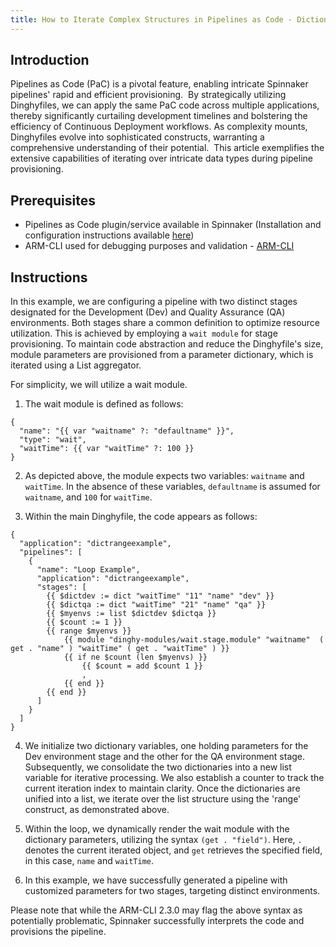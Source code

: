 ```yaml
---
title: How to Iterate Complex Structures in Pipelines as Code - Dictionary or List Sprig functions
---
```


## Introduction
Pipelines as Code (PaC) is a pivotal feature, enabling intricate Spinnaker pipelines' rapid and efficient provisioning.  By strategically utilizing Dinghyfiles, we can apply the same PaC code across multiple applications, thereby significantly curtailing development timelines and bolstering the efficiency of Continuous Deployment workflows.
As complexity mounts, Dinghyfiles evolve into sophisticated constructs, warranting a comprehensive understanding of their potential.  This article exemplifies the extensive capabilities of iterating over intricate data types during pipeline provisioning.

## Prerequisites
* Pipelines as Code plugin/service available in Spinnaker (Installation and configuration instructions available [here](https://docs.armory.io/plugins/pipelines-as-code/install/armory-cd/))
* ARM-CLI used for debugging purposes and validation - [ARM-CLI](https://docs.armory.io/plugins/pipelines-as-code/arm-cli/)

## Instructions
In this example, we are configuring a pipeline with two distinct stages designated for the Development (Dev) and Quality Assurance (QA) environments.
Both stages share a common definition to optimize resource utilization. This is achieved by employing a ```wait module``` for stage provisioning. To maintain code abstraction and reduce the Dinghyfile's size, module parameters are provisioned from a parameter dictionary, which is iterated using a List aggregator.

For simplicity, we will utilize a wait module.

1. The wait module is defined as follows:

```
{
  "name": "{{ var "waitname" ?: "defaultname" }}",
  "type": "wait",
  "waitTime": {{ var "waitTime" ?: 100 }}
}
```

2. As depicted above, the module expects two variables: ```waitname``` and ```waitTime```. In the absence of these variables, ```defaultname``` is assumed for ```waitname```, and ```100``` for ```waitTime```.

3. Within the main Dinghyfile, the code appears as follows:

````
{
  "application": "dictrangeexample",
  "pipelines": [
    {
      "name": "Loop Example",
      "application": "dictrangeexample",
      "stages": [
        {{ $dictdev := dict "waitTime" "11" "name" "dev" }}
        {{ $dictqa := dict "waitTime" "21" "name" "qa" }}
        {{ $myenvs := list $dictdev $dictqa }}
        {{ $count := 1 }}
        {{ range $myenvs }}
            {{ module "dinghy-modules/wait.stage.module" "waitname"  ( get . "name" ) "waitTime" ( get . "waitTime" ) }}
            {{ if ne $count (len $myenvs) }}
                {{ $count = add $count 1 }}
                ,
            {{ end }}
        {{ end }}
      ]
    }
  ]
}
````

4. We initialize two dictionary variables, one holding parameters for the Dev environment stage and the other for the QA environment stage. Subsequently, we consolidate the two dictionaries into a new list variable for iterative processing.
We also establish a counter to track the current iteration index to maintain clarity. Once the dictionaries are unified into a list, we iterate over the list structure using the 'range' construct, as demonstrated above.

5. Within the loop, we dynamically render the wait module with the dictionary parameters, utilizing the syntax ```(get . "field")```. Here, ```.``` denotes the current iterated object, and ```get``` retrieves the specified field, in this case, ```name``` and ```waitTime```.


6. In this example, we have successfully generated a pipeline with customized parameters for two stages, targeting distinct environments.

Please note that while the ARM-CLI 2.3.0 may flag the above syntax as potentially problematic, Spinnaker successfully interprets the code and provisions the pipeline.

